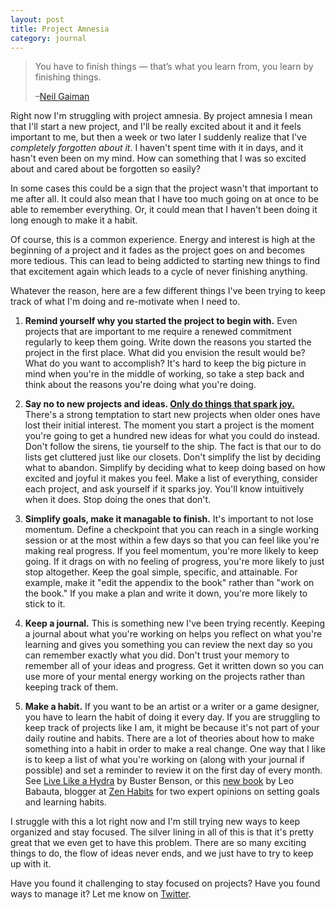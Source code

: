 ```yaml
---
layout: post
title: Project Amnesia
category: journal
---
```


> You have to finish things — that’s what you learn from, you learn by finishing things.
>
> –[Neil Gaiman](http://www.brainpickings.org/2013/09/11/neil-gaiman-advice-to-writers/)

Right now I'm struggling with project amnesia. By project amnesia I mean that I'll start a new project, and I'll be really excited about it and it feels important to me, but then a week or two later I suddenly realize that I've *completely forgotten about it*. I haven't spent time with it in days, and it hasn't even been on my mind. How can something that I was so excited about and cared about be forgotten so easily?

In some cases this could be a sign that the project wasn't that important to me after all. It could also mean that I have too much going on at once to be able to remember everything. Or, it could mean that I haven't been doing it long enough to make it a habit.

Of course, this is a common experience. Energy and interest is high at the beginning of a project and it fades as the project goes on and becomes more tedious. This can lead to being addicted to starting new things to find that excitement again which leads to a cycle of never finishing anything.

Whatever the reason, here are a few different things I've been trying to keep track of what I'm doing and re-motivate when I need to.

1. **Remind yourself why you started the project to begin with.** Even projects that are important to me require a renewed commitment regularly to keep them going. Write down the reasons you started the project in the first place. What did you envision the result would be? What do you want to accomplish? It's hard to keep the big picture in mind when you're in the middle of working, so take a step back and think about the reasons you're doing what you're doing.

2. **Say no to new projects and ideas. [Only do things that spark joy.](http://www.nytimes.com/2014/10/23/garden/home-organization-advice-from-marie-kondo.html?_r=0)** There's a strong temptation to start new projects when older ones have lost their initial interest. The moment you start a project is the moment you're going to get a hundred new ideas for what you could do instead. Don't follow the sirens, tie yourself to the ship. The fact is that our to do lists get cluttered just like our closets. Don't simplify the list by deciding what to abandon. Simplify by deciding what to keep doing based on how excited and joyful it makes you feel. Make a list of everything, consider each project, and ask yourself if it sparks joy. You'll know intuitively when it does. Stop doing the ones that don't.

3. **Simplify goals, make it managable to finish.** It's important to not lose momentum. Define a checkpoint that you can reach in a single working session or at the most within a few days so that you can feel like you're making real progress. If you feel momentum, you're more likely to keep going. If it drags on with no feeling of progress, you're more likely to just stop altogether. Keep the goal simple, specific, and attainable. For example, make it "edit the appendix to the book" rather than "work on the book." If you make a plan and write it down, you're more likely to stick to it.

4. **Keep a journal.** This is something new I've been trying recently. Keeping a journal about what you're working on helps you reflect on what you're learning and gives you something you can review the next day so you can remember exactly what you did. Don't trust your memory to remember all of your ideas and progress. Get it written down so you can use more of your mental energy working on the projects rather than keeping track of them.

5. **Make a habit.** If you want to be an artist or a writer or a game designer, you have to learn the habit of doing it every day. If you are struggling to keep track of projects like I am, it might be because it's not part of your daily routine and habits. There are a lot of theories about how to make something into a habit in order to make a real change. One way that I like is to keep a list of what you're working on (along with your journal if possible) and set a reminder to review it on the first day of every month. See [Live Like a Hydra](https://medium.com/@buster/live-like-a-hydra-c02337782a89) by Buster Benson, or this [new book](http://zenhabitsbook.com) by Leo Babauta, blogger at [Zen Habits](http://zenhabits.net) for two expert opinions on setting goals and learning habits.

I struggle with this a lot right now and I'm still trying new ways to keep organized and stay focused. The silver lining in all of this is that it's pretty great that we even get to have this problem. There are so many exciting things to do, the flow of ideas never ends, and we just have to try to keep up with it.

Have you found it challenging to stay focused on projects? Have you found ways to manage it? Let me know on [Twitter](http://twitter.com/kev_mcg).
